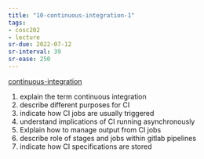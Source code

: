 ```yaml
---
title: "10-continuous-integration-1"
tags: 
- cosc202 
- lecture
sr-due: 2022-07-12
sr-interval: 39
sr-ease: 250
---
```


[continuous-integration](notes/continuous-integration.md)

1. explain the term continuous integration
2. describe different purposes for CI
3. indicate how CI jobs are usually triggered
4. understand implications of CI running asynchronously
5. Exlplain how to manage output from CI jobs
6. describe role of stages and jobs within gitlab pipelines
7. indicate how CI specifications are stored
